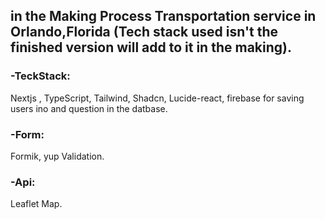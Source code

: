 <h2>in the Making Process Transportation service in Orlando,Florida (Tech stack used isn't the finished version will add to it in the making).</h2>

<h3 >-TeckStack:</h3> Nextjs , TypeScript, Tailwind, Shadcn, Lucide-react, firebase for saving users ino and question in the datbase. <br/> <h3>-Form:</h3> Formik, yup Validation.<br/> <h3>-Api:</h3> Leaflet Map.
